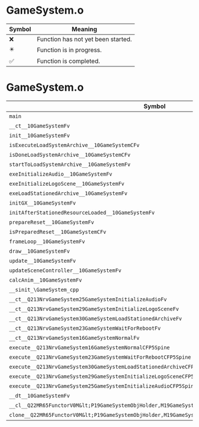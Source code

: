 # GameSystem.o
| Symbol | Meaning 
| ------------- | ------------- 
| :x: | Function has not yet been started. 
| :eight_pointed_black_star: | Function is in progress. 
| :white_check_mark: | Function is completed. 


# GameSystem.o
| Symbol | Decompiled? |
| ------------- | ------------- |
| `main` | :white_check_mark: |
| `__ct__10GameSystemFv` | :x: |
| `init__10GameSystemFv` | :x: |
| `isExecuteLoadSystemArchive__10GameSystemCFv` | :x: |
| `isDoneLoadSystemArchive__10GameSystemCFv` | :x: |
| `startToLoadSystemArchive__10GameSystemFv` | :x: |
| `exeInitializeAudio__10GameSystemFv` | :x: |
| `exeInitializeLogoScene__10GameSystemFv` | :x: |
| `exeLoadStationedArchive__10GameSystemFv` | :x: |
| `initGX__10GameSystemFv` | :x: |
| `initAfterStationedResourceLoaded__10GameSystemFv` | :x: |
| `prepareReset__10GameSystemFv` | :x: |
| `isPreparedReset__10GameSystemCFv` | :x: |
| `frameLoop__10GameSystemFv` | :x: |
| `draw__10GameSystemFv` | :x: |
| `update__10GameSystemFv` | :x: |
| `updateSceneController__10GameSystemFv` | :x: |
| `calcAnim__10GameSystemFv` | :x: |
| `__sinit_\GameSystem_cpp` | :x: |
| `__ct__Q213NrvGameSystem25GameSystemInitializeAudioFv` | :x: |
| `__ct__Q213NrvGameSystem29GameSystemInitializeLogoSceneFv` | :x: |
| `__ct__Q213NrvGameSystem30GameSystemLoadStationedArchiveFv` | :x: |
| `__ct__Q213NrvGameSystem23GameSystemWaitForRebootFv` | :x: |
| `__ct__Q213NrvGameSystem16GameSystemNormalFv` | :x: |
| `execute__Q213NrvGameSystem16GameSystemNormalCFP5Spine` | :x: |
| `execute__Q213NrvGameSystem23GameSystemWaitForRebootCFP5Spine` | :x: |
| `execute__Q213NrvGameSystem30GameSystemLoadStationedArchiveCFP5Spine` | :x: |
| `execute__Q213NrvGameSystem29GameSystemInitializeLogoSceneCFP5Spine` | :x: |
| `execute__Q213NrvGameSystem25GameSystemInitializeAudioCFP5Spine` | :x: |
| `__dt__10GameSystemFv` | :x: |
| `__cl__Q22MR65FunctorV0M&lt;P19GameSystemObjHolder,M19GameSystemObjHolderFPCvPv_v&gt;CFv` | :x: |
| `clone__Q22MR65FunctorV0M&lt;P19GameSystemObjHolder,M19GameSystemObjHolderFPCvPv_v&gt;CFP7JKRHeap` | :x: |
